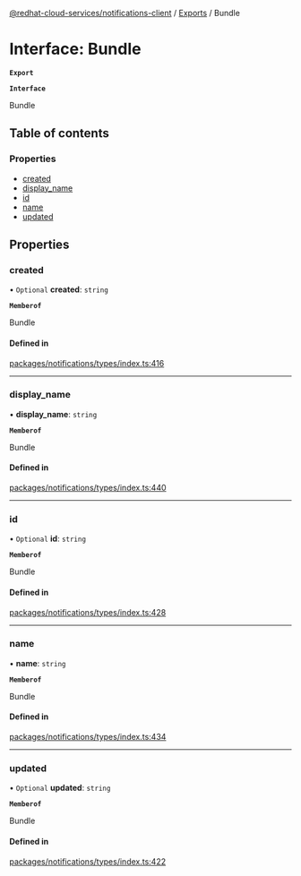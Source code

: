 [@redhat-cloud-services/notifications-client](../README.md) / [Exports](../modules.md) / Bundle

# Interface: Bundle

**`Export`**

**`Interface`**

Bundle

## Table of contents

### Properties

- [created](Bundle.md#created)
- [display\_name](Bundle.md#display_name)
- [id](Bundle.md#id)
- [name](Bundle.md#name)
- [updated](Bundle.md#updated)

## Properties

### created

• `Optional` **created**: `string`

**`Memberof`**

Bundle

#### Defined in

[packages/notifications/types/index.ts:416](https://github.com/RedHatInsights/javascript-clients/blob/master/packages/notifications/types/index.ts#L416)

___

### display\_name

• **display\_name**: `string`

**`Memberof`**

Bundle

#### Defined in

[packages/notifications/types/index.ts:440](https://github.com/RedHatInsights/javascript-clients/blob/master/packages/notifications/types/index.ts#L440)

___

### id

• `Optional` **id**: `string`

**`Memberof`**

Bundle

#### Defined in

[packages/notifications/types/index.ts:428](https://github.com/RedHatInsights/javascript-clients/blob/master/packages/notifications/types/index.ts#L428)

___

### name

• **name**: `string`

**`Memberof`**

Bundle

#### Defined in

[packages/notifications/types/index.ts:434](https://github.com/RedHatInsights/javascript-clients/blob/master/packages/notifications/types/index.ts#L434)

___

### updated

• `Optional` **updated**: `string`

**`Memberof`**

Bundle

#### Defined in

[packages/notifications/types/index.ts:422](https://github.com/RedHatInsights/javascript-clients/blob/master/packages/notifications/types/index.ts#L422)
